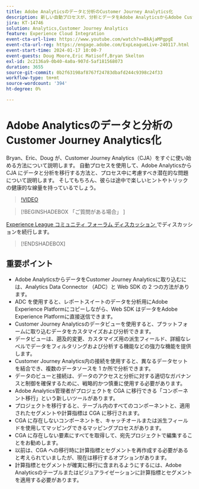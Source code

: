 ```yaml
---
title: Adobe Analyticsのデータと分析のCustomer Journey Analytics化
description: 新しい自動プロセスが、分析とデータをAdobe AnalyticsからAdobe Customer Journey Analyticsに移行するのにどのように役立つかについて説明します。
jira: KT-14746
solution: Analytics,Customer Journey Analytics
feature: Experience Cloud Integration
event-cta-url-live: https://www.youtube.com/watch?v=BkAjaMPgpgE
event-cta-url-reg: https://engage.adobe.com/ExpLeagueLive-240117.html
event-start-time: 2024-01-17 10:00-7
event-guests: Doug Moore,Eric Matisoff,Bryan Skelton
exl-id: 2c2136a9-0b40-4a0a-907d-5af181568073
duration: 3655
source-git-commit: 0b2f63198af8767f24783dbafd244c9398c24f33
workflow-type: tm+mt
source-wordcount: '394'
ht-degree: 0%

---
```


# Adobe Analyticsのデータと分析のCustomer Journey Analytics化

Bryan、Eric、Doug が、Customer Journey Analytics（CJA）をすぐに使い始める方法について説明します。 自動プロセスを使用して、Adobe Analyticsから CJA にデータと分析を移行する方法と、プロセス中に考慮すべき潜在的な問題について説明します。 そしてもちろん、彼らは途中で楽しいヒントやトリックの健康的な線量を持っているでしょう。

>[!VIDEO](https://video.tv.adobe.com/v/3426778/?quality=12&learn=on)

>[!BEGINSHADEBOX  「ご質問がある場合」 ]

[Experience League コミュニティ フォーラム ディスカッション ](https://experienceleaguecommunities.adobe.com/t5/adobe-analytics-discussions/experience-league-live-post-session-discussion-bringing-your/m-p/646093#M3582) でディスカッションを続行します。

>[!ENDSHADEBOX]

## 重要ポイント

* Adobe AnalyticsからデータをCustomer Journey Analyticsに取り込むには、Analytics Data Connector （ADC）と Web SDK の 2 つの方法があります。
* ADC を使用すると、レポートスイートのデータを分析用にAdobe Experience Platformにコピーしながら、Web SDK はデータをAdobe Experience Platformに直接送信できます。
* Customer Journey Analyticsのデータビューを使用すると、プラットフォームに取り込むデータをカスタマイズおよび分析できます。
* データビューは、遡及的変更、カスタマイズ用の派生フィールド、詳細なレベルでデータをフィルタリングおよび分析する機能などの強力な機能を提供します。
* Customer Journey Analytics内の接続を使用すると、異なるデータセットを結合でき、複数のデータソースを 1 か所で分析できます。
* データのビューと接続は、データのアクセスと分析に対する適切なガバナンスと制御を確保するために、戦略的かつ慎重に使用する必要があります。
* Adobe Analytics管理者がプロジェクトを CGA に移行できる「コンポーネント移行」という新しいツールがあります。
* プロジェクトを移行すると、テーブル内のすべてのコンポーネントと、適用されたセグメントや計算指標は CGA に移行されます。
* CGA に存在しないコンポーネントを、キャッチオールまたは派生フィールドを使用してマッピングできるマッピングプロセスがあります。
* CGA に存在しない要素にすべてを取得して、宛先プロジェクトで編集することをお勧めします。
* 以前は、CGA への移行時に計算指標とセグメントを再作成する必要があると考えられていましたが、現在は移行するオプションがあります。
* 計算指標とセグメントが確実に移行に含まれるようにするには、Adobe Analyticsのテーブルまたはビジュアライゼーションに計算指標とセグメントを適用する必要があります。

